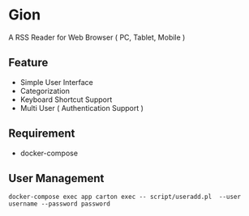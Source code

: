 # Gion

A RSS Reader for Web Browser ( PC, Tablet, Mobile )

## Feature

- Simple User Interface
- Categorization
- Keyboard Shortcut Support
- Multi User ( Authentication Support )

## Requirement

- docker-compose

## User Management

`docker-compose exec app carton exec -- script/useradd.pl  --user username --password password`

